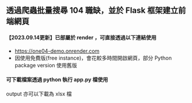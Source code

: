 ## 透過爬蟲批量搜尋 104 職缺，並於 Flask 框架建立前端網頁


#### 【2023.09.14更新】已部屬於 render ，可直接透過以下連結使用

* https://one04-demo.onrender.com
* 因使用免費版(free instance)，會花較多時間開啟網頁，部分 Python package version 使用舊版


#### 可下載檔案透過 python 執行 app.py 檔使用

output 亦可以下載為 xlsx 檔
